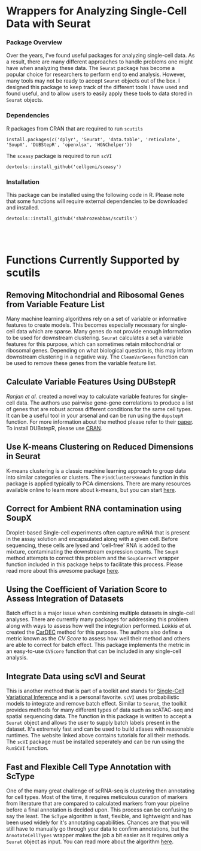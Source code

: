 # Wrappers for Analyzing Single-Cell Data with Seurat

### Package Overview
Over the years, I've found useful packages for analyzing single-cell data. As a result, there are many different approaches to handle problems one might have when analyzing these data. The `Seurat` package has become a popular choice for researchers to perform end to end analysis. However, many tools may not be ready to accept `Seurat` objects out of the box. I designed this package to keep track of the different tools I have used and found useful, and to allow users to easily apply these tools to data stored in `Seurat` objects.      

### Dependencies
R packages from CRAN that are required to run `scutils`

```
install.packages(c('dplyr', 'Seurat', 'data.table', 'reticulate', 'SoupX', 'DUBStepR', 'openxlsx', 'HGNChelper'))
```

The `sceasy` package is required to run `scVI`

```
devtools::install_github('cellgeni/sceasy')
```


### Installation
This package can be installed using the following code in R. Please note that some functions will require external dependencies to be downloaded and installed. 

```
devtools::install_github('shahrozeabbas/scutils')
```

<br />
<br />

# Functions Currently Supported by scutils

## Removing Mitochondrial and Ribosomal Genes from Variable Feature List
Many machine learning algorithms rely on a set of variable or informative features to create models. This becomes especially necessary for single-cell data which are sparse. Many genes do not provide enough information to be used for downstream clustering. `Seurat` calculates a set a variable features for this purpose, which can sometimes retain mitochondrial or ribosomal genes. Depending on what biological question is, this may inform downstream clustering in a negative way. The `CleanVarGenes` function can be used to remove these genes from the variable feature list. 


## Calculate Variable Features Using DUBstepR
*Ranjan et al.* created a novel way to calculate variable features for single-cell data. The authors use pairwise gene-gene correlations to produce a list of genes that are robust across different conditions for the same cell types. It can be a useful tool in your arsenal and can be run using the `dupstepR` function. For more information about the method please refer to their [paper](https://www.nature.com/articles/s41467-021-26085-2). To install DUBstepR, please use [CRAN](https://cran.r-project.org/web/packages/DUBStepR/index.html).

## Use K-means Clustering on Reduced Dimensions in Seurat
K-means clustering is a classic machine learning approach to group data into similar categories or clusters. The `FindClustersKmeans` function in this package is applied typically to PCA dimensions. There are many resources available online to learn more about k-means, but you can start [here](https://en.wikipedia.org/wiki/K-means_clustering). 

## Correct for Ambient RNA contamination using SoupX
Droplet-based Single-cell experiments often capture mRNA that is present in the assay solution and encapsulated along with a given cell. Before sequencing, these cells are lysed and 'cell-free' RNA is added to the mixture, contaminating the downstream expression counts. The `SoupX` method attempts to correct this problem and the `SoupCorrect` wrapper function included in this package helps to facilitate this process. Please read more about this awesome package [here](https://academic.oup.com/gigascience/article/9/12/giaa151/6049831).

## Using the Coefficient of Variation Score to Assess Integration of Datasets
Batch effect is a major issue when combining multiple datasets in single-cell analyses. There are currently many packages for addressing this problem along with ways to assess how well the integration performed. *Lakkis et al.* created the [CarDEC](https://genome.cshlp.org/content/early/2021/05/25/gr.271874.120) method for this purpose. The authors also define a metric known as the *CV Score* to assess how well their method and others are able to correct for batch effect. This package implements the metric in an easy-to-use `CVScore` function that can be included in any single-cell analysis. 

## Integrate Data using scVI and Seurat
This is another method that is part of a toolkit and stands for [Single-Cell Variational Inference](https://scvi-tools.org) and is a personal favorite. `scVI` uses probabilistic models to integrate and remove batch effect. Similar to `Seurat`, the toolkit provides methods for many different types of data such as scATAC-seq and spatial sequencing data. The function in this package is written to accept a `Seurat` object and allows the user to supply batch labels present in the dataset. It's extremely fast and can be used to build atlases with reasonable runtimes. The website linked above contains tutorials for all their methods. The `scVI` package must be installed seperately and can be run using the `RunSCVI` function.

## Fast and Flexible Cell Type Annotation with ScType
One of the many great challenge of scRNA-seq is clustering then annotating for cell types. Most of the time, it requires meticulous curation of markers from literature that are compared to calculated markers from your pipeline before a final annotation is decided upon. This process can be confusing to say the least. The `ScType` algorithm is fast, flexible, and lightweight and has been used widely for it's annotating capabilities. Chances are that you will still have to manually go through your data to confirm annotations, but the `AnnotateCellTypes` wrapper makes the job a bit easier as it requires only a `Seurat` object as input. You can read more about the algorithm [here](https://www.nature.com/articles/s41467-022-28803-w).

